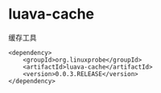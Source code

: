# luava-cache
缓存工具
```
<dependency>
    <groupId>org.linuxprobe</groupId>
    <artifactId>luava-cache</artifactId>
    <version>0.0.3.RELEASE</version>
</dependency>
```